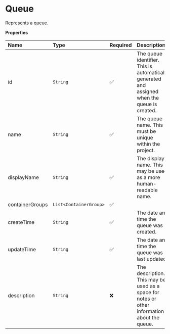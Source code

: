# Queue

Represents a queue.

**Properties**

| Name            | Type                   | Required | Description                                                                                   |
| :-------------- | :--------------------- | :------- | :-------------------------------------------------------------------------------------------- |
| id              | `String`               | ✅       | The queue identifier. This is automatically generated and assigned when the queue is created. |
| name            | `String`               | ✅       | The queue name. This must be unique within the project.                                       |
| displayName     | `String`               | ✅       | The display name. This may be used as a more human-readable name.                             |
| containerGroups | `List<ContainerGroup>` | ✅       |                                                                                               |
| createTime      | `String`               | ✅       | The date and time the queue was created.                                                      |
| updateTime      | `String`               | ✅       | The date and time the queue was last updated.                                                 |
| description     | `String`               | ❌       | The description. This may be used as a space for notes or other information about the queue.  |
